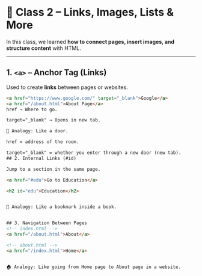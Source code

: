 # 📘 Class 2 – Links, Images, Lists & More

In this class, we learned **how to connect pages, insert images, and structure content** with HTML.

---

## 1. `<a>` – Anchor Tag (Links)

Used to create **links** between pages or websites.

```html
<a href="https://www.google.com/" target="_blank">Google</a>
<a href="/about.html">About Page</a>
href → Where to go.

target="_blank" → Opens in new tab.

🔗 Analogy: Like a door.

href = address of the room.

target="_blank" = whether you enter through a new door (new tab).
## 2. Internal Links (#id)

Jump to a section in the same page.

<a href="#edu">Go to Education</a>

<h2 id="edu">Education</h2>


📖 Analogy: Like a bookmark inside a book.


## 3. Navigation Between Pages
<!-- index.html -->
<a href="/about.html">About</a>

<!-- about.html -->
<a href="/index.html">Home</a>


🏠 Analogy: Like going from Home page to About page in a website.